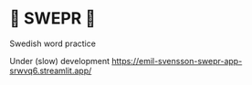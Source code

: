 # 🌈 SWEPR 🐢
Swedish word practice

Under (slow) development
https://emil-svensson-swepr-app-srwvq6.streamlit.app/
